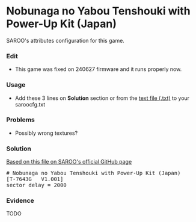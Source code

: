# Nobunaga no Yabou Tenshouki with Power-Up Kit (Japan)

SAROO's attributes configuration for this game.

### Edit

- This game was fixed on 240627 firmware and it runs properly now.

### Usage

- Add these 3 lines on **Solution** section or from the [text file (.txt)](./config.txt) to your saroocfg.txt

### Problems

- Possibly wrong textures?

### Solution

[Based on this file on SAROO's official GitHub page](https://github.com/tpunix/SAROO/blob/6d213af4a484f2f6e5d310d0eb8cc070f5a45775/doc/saroocfg.txt#L75)

<pre># Nobunaga no Yabou Tenshouki with Power-Up Kit (Japan)
[T-7643G   V1.001]
sector_delay = 2000</pre>

### Evidence

TODO

<!-- [![](https://img.youtube.com/vi/jhDx7kl9So8/0.jpg)](https://youtu.be/jhDx7kl9So8) -->
